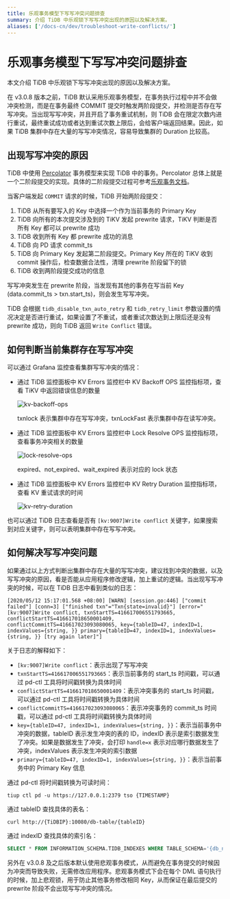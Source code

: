 ```yaml
---
title: 乐观事务模型下写写冲突问题排查
summary: 介绍 TiDB 中乐观锁下写写冲突出现的原因以及解决方案。
aliases: ['/docs-cn/dev/troubleshoot-write-conflicts/']
---
```


# 乐观事务模型下写写冲突问题排查

本文介绍 TiDB 中乐观锁下写写冲突出现的原因以及解决方案。

在 v3.0.8 版本之前，TiDB 默认采用乐观事务模型，在事务执行过程中并不会做冲突检测，而是在事务最终 COMMIT 提交时触发两阶段提交，并检测是否存在写写冲突。当出现写写冲突，并且开启了事务重试机制，则 TiDB 会在限定次数内进行重试，最终重试成功或者达到重试次数上限后，会给客户端返回结果。因此，如果 TiDB 集群中存在大量的写写冲突情况，容易导致集群的 Duration 比较高。

## 出现写写冲突的原因

TiDB 中使用 [Percolator](https://www.usenix.org/legacy/event/osdi10/tech/full_papers/Peng.pdf) 事务模型来实现 TiDB 中的事务。Percolator 总体上就是一个二阶段提交的实现。具体的二阶段提交过程可参考[乐观事务文档](/optimistic-transaction.md)。

当客户端发起 `COMMIT` 请求的时候，TiDB 开始两阶段提交：

1. TiDB 从所有要写入的 Key 中选择一个作为当前事务的 Primary Key
2. TiDB 向所有的本次提交涉及到的 TiKV 发起 prewrite 请求，TiKV 判断是否所有 Key 都可以 prewrite 成功
3. TiDB 收到所有 Key 都 prewrite 成功的消息
4. TiDB 向 PD 请求 commit_ts
5. TiDB 向 Primary Key 发起第二阶段提交。Primary Key 所在的 TiKV 收到 commit 操作后，检查数据合法性，清理 prewrite 阶段留下的锁
6. TiDB 收到两阶段提交成功的信息

写写冲突发生在 prewrite 阶段，当发现有其他的事务在写当前 Key (data.commit_ts > txn.start_ts)，则会发生写写冲突。

TiDB 会根据 `tidb_disable_txn_auto_retry` 和 `tidb_retry_limit` 参数设置的情况决定是否进行重试，如果设置了不重试，或者重试次数达到上限后还是没有 prewrite 成功，则向 TiDB 返回 `Write Conflict` 错误。

## 如何判断当前集群存在写写冲突

可以通过 Grafana 监控查看集群写写冲突的情况：

* 通过 TiDB 监控面板中 KV Errors 监控栏中 KV Backoff OPS 监控指标项，查看 TiKV 中返回错误信息的数量

    ![kv-backoff-ops](https://download.pingcap.com/images/docs-cn/troubleshooting-write-conflict-kv-backoff-ops.png)

    txnlock 表示集群中存在写写冲突，txnLockFast 表示集群中存在读写冲突。

* 通过 TiDB 监控面板中 KV Errors 监控栏中 Lock Resolve OPS 监控指标项，查看事务冲突相关的数量

    ![lock-resolve-ops](https://download.pingcap.com/images/docs-cn/troubleshooting-write-conflict-lock-resolve-ops.png)

    expired、not_expired、wait_expired 表示对应的 lock 状态

* 通过 TiDB 监控面板中 KV Errors 监控栏中 KV Retry Duration 监控指标项，查看 KV 重试请求的时间

    ![kv-retry-duration](https://download.pingcap.com/images/docs-cn/troubleshooting-write-conflict-kv-retry-duration.png)

也可以通过 TiDB 日志查看是否有 `[kv:9007]Write conflict` 关键字，如果搜索到对应关键字，则可以表明集群中存在写写冲突。

## 如何解决写写冲突问题

如果通过以上方式判断出集群中存在大量的写写冲突，建议找到冲突的数据，以及写写冲突的原因，看是否能从应用程序修改逻辑，加上重试的逻辑。当出现写写冲突的时候，可以在 TiDB 日志中看到类似的日志：

```log
[2020/05/12 15:17:01.568 +08:00] [WARN] [session.go:446] ["commit failed"] [conn=3] ["finished txn"="Txn{state=invalid}"] [error="[kv:9007]Write conflict, txnStartTS=416617006551793665, conflictStartTS=416617018650001409, conflictCommitTS=416617023093080065, key={tableID=47, indexID=1, indexValues={string, }} primary={tableID=47, indexID=1, indexValues={string, }} [try again later]"]
```

关于日志的解释如下：

* `[kv:9007]Write conflict`：表示出现了写写冲突
* `txnStartTS=416617006551793665`：表示当前事务的 start_ts 时间戳，可以通过 pd-ctl 工具将时间戳转换为具体时间
* `conflictStartTS=416617018650001409`：表示冲突事务的 start_ts 时间戳，可以通过 pd-ctl 工具将时间戳转换为具体时间
* `conflictCommitTS=416617023093080065`：表示冲突事务的 commit_ts 时间戳，可以通过 pd-ctl 工具将时间戳转换为具体时间
* `key={tableID=47, indexID=1, indexValues={string, }}`：表示当前事务中冲突的数据，tableID 表示发生冲突的表的 ID，indexID 表示是索引数据发生了冲突。如果是数据发生了冲突，会打印 `handle=x` 表示对应哪行数据发生了冲突，indexValues 表示发生冲突的索引数据
* `primary={tableID=47, indexID=1, indexValues={string, }}`：表示当前事务中的 Primary Key 信息

通过 pd-ctl 将时间戳转换为可读时间：


```shell
tiup ctl pd -u https://127.0.0.1:2379 tso {TIMESTAMP}
```

通过 tableID 查找具体的表名：


```shell
curl http://{TiDBIP}:10080/db-table/{tableID}
```

通过 indexID 查找具体的索引名：


```sql
SELECT * FROM INFORMATION_SCHEMA.TIDB_INDEXES WHERE TABLE_SCHEMA='{db_name}' AND TABLE_NAME='{table_name}' AND INDEX_ID={indexID};
```

另外在 v3.0.8 及之后版本默认使用悲观事务模式，从而避免在事务提交的时候因为冲突而导致失败，无需修改应用程序。悲观事务模式下会在每个 DML 语句执行的时候，加上悲观锁，用于防止其他事务修改相同 Key，从而保证在最后提交的 prewrite 阶段不会出现写写冲突的情况。

